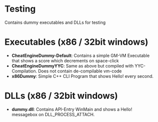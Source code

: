# Testing
Contains dummy executables and DLLs for testing

# Executables (x86 / 32bit windows)
- **CheatEngineDummy-Default**: Contains a simple GM-VM Executable that shows a score which decrements on space-click
- **CheatEngineDummyYYC**: Same as above but compiled with YYC-Compilation. Does not contain de-compilable vm-code
- **x86Dummy**: Simple C++ CLI Program that shows Hello! every second.
# DLLs (x86 / 32bit windows)
- **dummy.dll**: Contains API-Entry WinMain and shows a Hello! messagebox on DLL_PROCESS_ATTACH.
